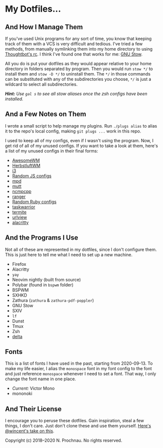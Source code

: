 # My Dotfiles...

## And How I Manage Them

If you've used Unix programs for any sort of time, you know that keeping track
of them with a VCS is very difficult and tedious. I've tried a few methods, from
manually symlinking them into my home directory to using
[Thoughtbot's rc][1]. I think I've found one that
works for me: [GNU Stow][2].

[1]: https://github.com/thoughtbot/rcm
[2]: https://www.gnu.org/software/stow

All you do is put your dotfiles as they would appear relative to your home
directory in folders separated by program. Then you would run `stow */` to
install them and `stow -D */` to uninstall them. The `*/` in those commands can
be substituted with any of the subdirectories you choose, `*/` is just a
wildcard to select all subdirectories.

***Hint:*** *Use `gal s` to see all stow aliases once the zsh configs have been
installed.*

## And a Few Notes on Them

I wrote a small script to help manage my plugins. Run `./plugs alias` to alias
it to the repo's local config, making `git plugs ...` work in this repo.

I used to keep all of my configs, even if I wasn't using the program. Now, I get
rid of all of my unused configs. If you want to take a look at them, here's a
list of my unused configs in their final forms:

- [AwesomeWM][7344e69]
- [HerbstluftWM][7344e69]
- [i3][7344e69]
- [Random JS configs][7344e69]
- [mpd][7344e69]
- [mutt][7344e69]
- [ncmpcpp][7344e69]
- [ranger][7344e69]
- [Random Ruby configs][7344e69]
- [taskwarrior][7344e69]
- [termite][7344e69]
- [urlview][7344e69]
- [alacritty][31ecb5c]

[7344e69]: https://github.com/parmort/dotfiles/tree/7344e69247384a98138cd072f3c224f8c3bf5fd3~1
[31ecb5c]: https://github.com/parmort/dotfiles/commit/31ecb5c6b5948e4e1ca212a297e607ae972c302c~1

## And the Programs I Use

Not all of these are represented in my dotfiles, since I don't configure them.
This is just here to tell me what I need to set up a new machine.

- Firefox
- Alacritty
- `yay`
- Neovim nightly (built from source)
- Polybar (found in `bspwm` folder)
- BSPWM
- SXHKD
- Zathura (`zathura` & `zathura-pdf-poppler`)
- GNU Stow
- SXIV
- `lf`
- Dunst
- Tmux
- Zsh
- [delta](https://github.com/dandavison/delta)

## Fonts

This is a list of fonts I have used in the past, starting from 2020-09-13. To
make my life easier, I alias the `monospace` font in my font config to the font
and just reference `monospace` whenever I need to set a font. That way, I only
change the font name in one place.

- *Current:* Victor Mono
- mononoki

## And Their License

I encourage you to peruse these dotfiles. Gain inspiration, steal a few things,
I don't care. Just don't clone these and use them yourself. [Here's @wincent's
take on this][ghvid].

[ghvid]: https://www.youtube.com/watch?v=M25oA2x66Kw

Copyright (c) 2018&ndash;2020 N. Prochnau. No rights reserved.
